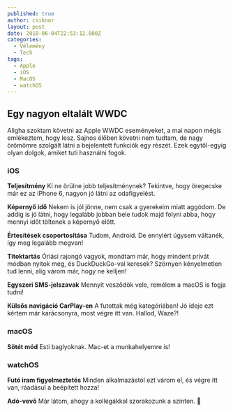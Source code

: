 ```yaml
---
published: true
author: csiknor
layout: post
date: 2018-06-04T22:53:12.000Z
categories:
  - Vélemény
  - Tech
tags:
  - Apple
  - iOS
  - MacOS
  - watchOS
---
```

## Egy nagyon eltalált WWDC

Aligha szoktam követni az Apple WWDC eseményeket, a mai napon mégis emlékeztem, hogy lesz. Sajnos élőben követni nem tudtam, de nagy örömömre szolgált látni a bejelentett funkciók egy részét. Ezek egytől-egyig olyan dolgok, amiket tuti használni fogok. 

### iOS

**Teljesítmény** Ki ne örülne jobb teljesítménynek? Tekintve, hogy öregecske már ez az iPhone 6, nagyon jó látni az odafigyelést.

**Képernyő idő** Nekem is jól jönne, nem csak a gyerekeim miatt aggódom. De addig is jó látni, hogy legalább jobban bele tudok majd folyni abba, hogy mennyi időt töltenek a képernyő előtt.

**Értesítések csoportosítása** Tudom, Android. De ennyiért úgysem váltanék, így meg legalább megvan!

**Titoktartás** Óriási rajongó vagyok, mondtam már, hogy mindent privát módban nyitok meg, és DuckDuckGo-val keresek? Szörnyen kényelmetlen tud lenni, alig várom már, hogy ne kelljen!

**Egyszeri SMS-jelszavak** Mennyit vesződök vele, remélem a macOS is fogja tudni!

**Külsős navigáció CarPlay-en** A futottak még kategóriában! Jó ideje ezt kértem már karácsonyra, most végre itt van. Hallod, Waze?!

### macOS

**Sötét mód** Esti baglyoknak. Mac-et a munkahelyemre is!

### watchOS

**Futó iram figyelmeztetés** Minden alkalmazástól ezt várom el, és végre itt van, ráadásul a beépített hozza!

**Adó-vevő** Már látom, ahogy a kollégákkal szorakozunk a szinten. 
